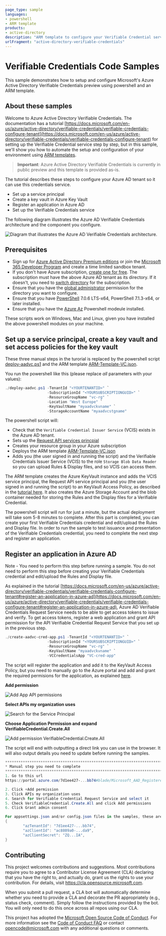 ```yaml
---
page_type: sample
languages:
- powershell
- ARM template
products:
- active-directory
description: "ARM template to configure your Verifiable Credential service"
urlFragment: "active-directory-verifiable-credentials"
---
```


# Verifiable Credentials Code Samples

This sample demonstrates how to setup and configure Microsoft's Azure Active Directory Verifiable Credentials preview using powershell and an ARM template. 

## About these samples

Welcome to Azure Active Directory Verifiable Credentials. The documentation has a tutorial [https://docs.microsoft.com/en-us/azure/active-directory/verifiable-credentials/verifiable-credentials-configure-tenant](https://docs.microsoft.com/en-us/azure/active-directory/verifiable-credentials/verifiable-credentials-configure-tenant) for setting up the Verifiable Credential service step by step, but in this sample, we'll show you how to automate the setup and configuration of your environment using [ARM templates](https://docs.microsoft.com/en-us/azure/azure-resource-manager/templates/overview).

> **Important**: Azure Active Directory Verifiable Credentials is currently in public preview and this template is provided as-is.

The tutorial describes these steps to configure your Azure AD tenant so it can use this credentials service.

- Set up a service principal
- Create a key vault in Azure Key Vault
- Register an application in Azure AD
- Set up the Verifiable Credentials service

The following diagram illustrates the Azure AD Verifiable Credentials architecture and the component you configure.

![Diagram that illustrates the Azure AD Verifiable Credentials architecture.](https://docs.microsoft.com/en-us/azure/active-directory/verifiable-credentials/media/verifiable-credentials-configure-tenant/verifiable-credentials-architecture.png)

## Prerequisites

- Sign up for [Azure Active Directory Premium editions](https://docs.microsoft.com/en-us/azure/active-directory/fundamentals/active-directory-get-started-premium) or join the [Microsoft 365 Developer Program](https://aka.ms/o365devprogram) and create a time limited sandbox tenant.
- If you don't have Azure subscription, [create one for free](https://azure.microsoft.com/free/?WT.mc_id=A261C142F). The subscription must have the above Azure AD tenant as its directory. If it doesn't, you need to [switch directory](https://docs.microsoft.com/en-us/azure/role-based-access-control/transfer-subscription) for the subscription. 
- Ensure that you have the [global administrator](https://docs.microsoft.com/en-us/azure/active-directory/roles/permissions-reference#global-administrator) permission for the directory you want to configure.
- Ensure that you have [PowerShell](https://docs.microsoft.com/en-us/powershell/scripting/install/installing-powershell) 7.0.6 LTS-x64, PowerShell 7.1.3-x64, or later installed. 
- Ensure that you have the [Azure Az](https://docs.microsoft.com/en-us/powershell/azure/install-az-ps?view=azps-6.6.0) Powershell modeule installed.

These scripts work on Windows, Mac and Linux, given you have installed the above powershell modules on your machine.

## Set up a service principal, create a key vault and set access policies for the key vault

These three manual steps in the turorial is replaced by the powershell script [deploy-aadvc.ps1](deploy-aadvc.ps1) and the ARM template [ARM-Template-VC.json](ARM-Template-VC.json).

You run the powershell like this (please replace _all_ parameters with your values):

```powershell
./deploy-aadvc.ps1 -TenantId "<YOURTENANTID>" `
                   -SubscriptionId "<YOURSUBSCRIPTIONGUID>" `
                   -ResourceGroupName "vc-rg" `
                   -Location "West Europe" `
                   -KeyVaultName "myaadvckvname" `
                   -StorageAccountName "myaadvcstgname"
``` 

The powershell script will:
- Check that the `Verifiable Credential Issuer Service` (VCIS) exists in the Azure AD tenant. 
- Sets up the [Request API services princpial](https://docs.microsoft.com/en-us/azure/active-directory/verifiable-credentials/verifiable-credentials-configure-tenant#set-up-a-service-principal)
- Creates your resource group in your Azure subscription
- Deploys the ARM template [ARM-Template-VC.json](ARM-Template-VC.json)
- Adds you (the user signed in and running the script) and the Verifiable Credentials Issuer Service (VCIS) to the role `Storage Blob Data Reader` so you can upload Rules & Display files, and so VCIS can access them.

The ARM template creates the Azure KeyVault instance and adds the VCIS service principal, the Request API service principal and you (the user signed in and running the script) to an KeyVault Access Policy, as described in the [tutorial here](https://docs.microsoft.com/en-us/azure/active-directory/verifiable-credentials/verifiable-credentials-configure-tenant#create-a-key-vault). It also creates the Azure Storage Account and the blob container needed for storing the Rules and the Display files for a Verifiable Credential.

The powershell script will run for just a minute, but the actual deployment will take som 5-8 minutes to complete. 
After this part is completed, you can create your first Verifiable Credentials credential and edit/upload the Rules and Display file. In order to run the sample to test issuance and presentation of the Verifiable Credentials credential, you need to complete the next step and register an application.
 
## Register an application in Azure AD

Note - You need to perform this step before running a sample. You do not need to perform this step before creating your Verifiable Credentials credential and edit/upload the Rules and Display file.

As explained in the tutorial [https://docs.microsoft.com/en-us/azure/active-directory/verifiable-credentials/verifiable-credentials-configure-tenant#register-an-application-in-azure-ad](https://docs.microsoft.com/en-us/azure/active-directory/verifiable-credentials/verifiable-credentials-configure-tenant#register-an-application-in-azure-ad), Azure AD Verifiable Credentials Request Service needs to be able to get access tokens to issue and verify. To get access tokens, register a web application and grant API permission for the API Verifiable Credential Request Service that you set up in the previous step.

```powershell
./create-aadvc-cred-app.ps1 -TenantId "<YOURTENANTID>" `
                   -SubscriptionId "<YOURSUBSCRIPTIONGUID>" `
                   -ResourceGroupName "vc-rg" `
                   -KeyVaultName "myaadvckvname" `
                   -VCCredentialsApp "VC-cred-app"
```
The script will register the application and add it to the KeyVault Access Policy, but you need to manually go to the Azure portal and add and grant the required permisions for the application, as explained [here](https://docs.microsoft.com/en-us/azure/active-directory/verifiable-credentials/verifiable-credentials-configure-tenant#grant-permissions-to-get-access-tokens).

**Add permission**

![Add App API permissions](https://docs.microsoft.com/en-us/azure/active-directory/verifiable-credentials/media/verifiable-credentials-configure-tenant/add-app-api-permissions.png)

**Select APIs my organization uses**

![Search for the Service Principal](https://docs.microsoft.com/en-us/azure/active-directory/verifiable-credentials/media/verifiable-credentials-configure-tenant/add-app-api-permissions-select-service-principal.png)

**Choose Application Permission and expand VerifiableCredential.Create.All**

![Add permission VerifiableCredential.Create.All](https://docs.microsoft.com/en-us/azure/active-directory/verifiable-credentials/media/verifiable-credentials-configure-tenant/add-app-api-permissions-verifiable-credentials.png)

The script will end with outputting a direct link you can use in the browser. It will also output details you need to update before running the samples.

```powershell
******************************************************************************
* Manual step you need to complete
******************************************************************************
1. Go to this url
https://portal.azure.com/7d1ee427-...bb74#blade/Microsoft_AAD_RegisteredApps/ApplicationMenuBlade/CallAnAPI/appId/ac8809a0-...da9/objectId/1d70629e-...d710/isMSAApp/

2. Click +Add permission
3. Click APIs my organization uses
4. Search for Verifiable Credential Request Service and select it
5. Check VerifiableCredential.Create.All and click Add permissions
6. Click Grant admin consent

For appsettings.json and/or config.json files in the samples, these are values you need - Save them!
{
        "azTenantId": "7d1ee427-...bb74",
        "azClientId": "ac8809a0-...da9",
        "azClientSecret": "ZQ...IA",
}
``` 
## Contributing

This project welcomes contributions and suggestions.  Most contributions require you to agree to a
Contributor License Agreement (CLA) declaring that you have the right to, and actually do, grant us
the rights to use your contribution. For details, visit https://cla.opensource.microsoft.com.

When you submit a pull request, a CLA bot will automatically determine whether you need to provide
a CLA and decorate the PR appropriately (e.g., status check, comment). Simply follow the instructions
provided by the bot. You will only need to do this once across all repos using our CLA.

This project has adopted the [Microsoft Open Source Code of Conduct](https://opensource.microsoft.com/codeofconduct/).
For more information see the [Code of Conduct FAQ](https://opensource.microsoft.com/codeofconduct/faq/) or
contact [opencode@microsoft.com](mailto:opencode@microsoft.com) with any additional questions or comments.
